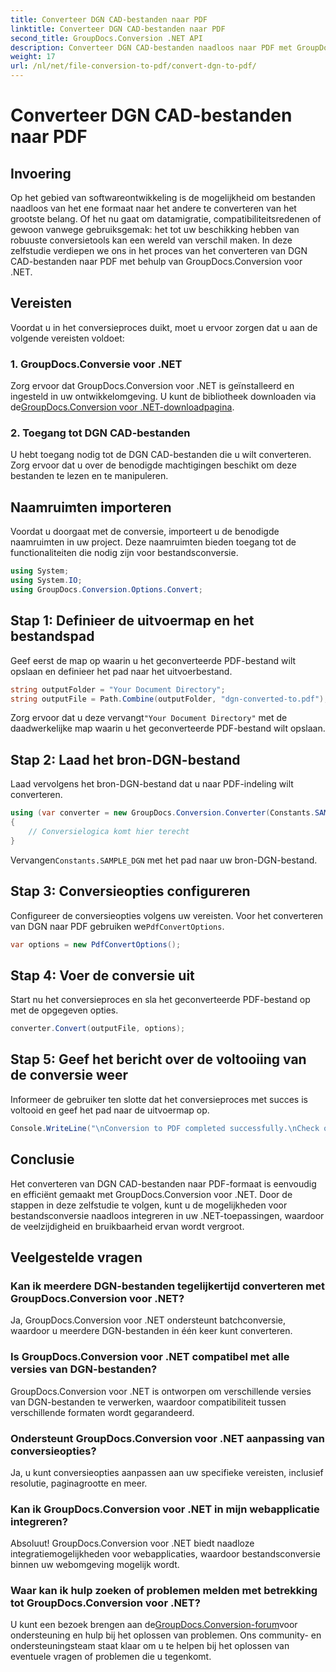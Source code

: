 ```yaml
---
title: Converteer DGN CAD-bestanden naar PDF
linktitle: Converteer DGN CAD-bestanden naar PDF
second_title: GroupDocs.Conversion .NET API
description: Converteer DGN CAD-bestanden naadloos naar PDF met GroupDocs.Conversion voor .NET. Integreer moeiteloos bestandsconversiemogelijkheden in uw .NET-applicaties.
weight: 17
url: /nl/net/file-conversion-to-pdf/convert-dgn-to-pdf/
---
```


# Converteer DGN CAD-bestanden naar PDF

## Invoering
Op het gebied van softwareontwikkeling is de mogelijkheid om bestanden naadloos van het ene formaat naar het andere te converteren van het grootste belang. Of het nu gaat om datamigratie, compatibiliteitsredenen of gewoon vanwege gebruiksgemak: het tot uw beschikking hebben van robuuste conversietools kan een wereld van verschil maken. In deze zelfstudie verdiepen we ons in het proces van het converteren van DGN CAD-bestanden naar PDF met behulp van GroupDocs.Conversion voor .NET.
## Vereisten
Voordat u in het conversieproces duikt, moet u ervoor zorgen dat u aan de volgende vereisten voldoet:
### 1. GroupDocs.Conversie voor .NET
 Zorg ervoor dat GroupDocs.Conversion voor .NET is geïnstalleerd en ingesteld in uw ontwikkelomgeving. U kunt de bibliotheek downloaden via de[GroupDocs.Conversion voor .NET-downloadpagina](https://releases.groupdocs.com/conversion/net/).
### 2. Toegang tot DGN CAD-bestanden
U hebt toegang nodig tot de DGN CAD-bestanden die u wilt converteren. Zorg ervoor dat u over de benodigde machtigingen beschikt om deze bestanden te lezen en te manipuleren.

## Naamruimten importeren
Voordat u doorgaat met de conversie, importeert u de benodigde naamruimten in uw project. Deze naamruimten bieden toegang tot de functionaliteiten die nodig zijn voor bestandsconversie.

```csharp
using System;
using System.IO;
using GroupDocs.Conversion.Options.Convert;
```

## Stap 1: Definieer de uitvoermap en het bestandspad
Geef eerst de map op waarin u het geconverteerde PDF-bestand wilt opslaan en definieer het pad naar het uitvoerbestand.
```csharp
string outputFolder = "Your Document Directory";
string outputFile = Path.Combine(outputFolder, "dgn-converted-to.pdf");
```
 Zorg ervoor dat u deze vervangt`"Your Document Directory"` met de daadwerkelijke map waarin u het geconverteerde PDF-bestand wilt opslaan.
## Stap 2: Laad het bron-DGN-bestand
Laad vervolgens het bron-DGN-bestand dat u naar PDF-indeling wilt converteren.
```csharp
using (var converter = new GroupDocs.Conversion.Converter(Constants.SAMPLE_DGN))
{
    // Conversielogica komt hier terecht
}
```
 Vervangen`Constants.SAMPLE_DGN` met het pad naar uw bron-DGN-bestand.
## Stap 3: Conversieopties configureren
 Configureer de conversieopties volgens uw vereisten. Voor het converteren van DGN naar PDF gebruiken we`PdfConvertOptions`.
```csharp
var options = new PdfConvertOptions();
```
## Stap 4: Voer de conversie uit
Start nu het conversieproces en sla het geconverteerde PDF-bestand op met de opgegeven opties.
```csharp
converter.Convert(outputFile, options);
```
## Stap 5: Geef het bericht over de voltooiing van de conversie weer
Informeer de gebruiker ten slotte dat het conversieproces met succes is voltooid en geef het pad naar de uitvoermap op.
```csharp
Console.WriteLine("\nConversion to PDF completed successfully.\nCheck output in {0}", outputFolder);
```

## Conclusie
Het converteren van DGN CAD-bestanden naar PDF-formaat is eenvoudig en efficiënt gemaakt met GroupDocs.Conversion voor .NET. Door de stappen in deze zelfstudie te volgen, kunt u de mogelijkheden voor bestandsconversie naadloos integreren in uw .NET-toepassingen, waardoor de veelzijdigheid en bruikbaarheid ervan wordt vergroot.
## Veelgestelde vragen
### Kan ik meerdere DGN-bestanden tegelijkertijd converteren met GroupDocs.Conversion voor .NET?
Ja, GroupDocs.Conversion voor .NET ondersteunt batchconversie, waardoor u meerdere DGN-bestanden in één keer kunt converteren.
### Is GroupDocs.Conversion voor .NET compatibel met alle versies van DGN-bestanden?
GroupDocs.Conversion voor .NET is ontworpen om verschillende versies van DGN-bestanden te verwerken, waardoor compatibiliteit tussen verschillende formaten wordt gegarandeerd.
### Ondersteunt GroupDocs.Conversion voor .NET aanpassing van conversieopties?
Ja, u kunt conversieopties aanpassen aan uw specifieke vereisten, inclusief resolutie, paginagrootte en meer.
### Kan ik GroupDocs.Conversion voor .NET in mijn webapplicatie integreren?
Absoluut! GroupDocs.Conversion voor .NET biedt naadloze integratiemogelijkheden voor webapplicaties, waardoor bestandsconversie binnen uw webomgeving mogelijk wordt.
### Waar kan ik hulp zoeken of problemen melden met betrekking tot GroupDocs.Conversion voor .NET?
 U kunt een bezoek brengen aan de[GroupDocs.Conversion-forum](https://forum.groupdocs.com/c/conversion/11)voor ondersteuning en hulp bij het oplossen van problemen. Ons community- en ondersteuningsteam staat klaar om u te helpen bij het oplossen van eventuele vragen of problemen die u tegenkomt.